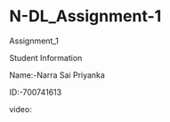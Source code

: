 # N-DL_Assignment-1
Assignment_1

Student Information

Name:-Narra Sai Priyanka

ID:-700741613

video:

